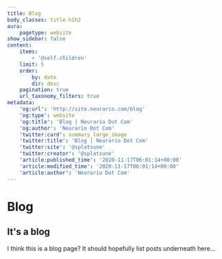 ```yaml
---
title: Blog
body_classes: title-h1h2
aura:
    pagetype: website
show_sidebar: false
content:
    items:
        - '@self.children'
    limit: 5
    order:
        by: date
        dir: desc
    pagination: true
    url_taxonomy_filters: true
metadata:
    'og:url': 'http://site.neurario.com/blog'
    'og:type': website
    'og:title': 'Blog | Neurario Dot Com'
    'og:author': 'Neurario Dot Com'
    'twitter:card': summary_large_image
    'twitter:title': 'Blog | Neurario Dot Com'
    'twitter:site': '@splatsune'
    'twitter:creator': '@splatsune'
    'article:published_time': '2020-11-17T06:01:14+00:00'
    'article:modified_time': '2020-11-17T06:01:14+00:00'
    'article:author': 'Neurario Dot Com'
---
```


# Blog
## It's a blog

I think this is a blog page? It should hopefully list posts underneath here...